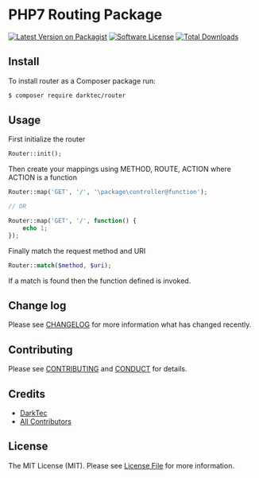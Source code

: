 # PHP7 Routing Package

[![Latest Version on Packagist][ico-version]][link-packagist]
[![Software License][ico-license]](LICENSE.md)
[![Total Downloads][ico-downloads]][link-downloads]


## Install

To install router as a Composer package run:

``` bash
$ composer require darktec/router
```

## Usage

First initialize the router
``` php
Router::init();
```

Then create your mappings using METHOD, ROUTE, ACTION where ACTION is a function
``` php
Router::map('GET', '/', '\package\controller@function');

// OR

Router::map('GET', '/', function() {
    echo 1;
});
```

Finally match the request method and URI
``` php
Router::match($method, $uri);
```

If a match is found then the function defined is invoked.

## Change log

Please see [CHANGELOG](CHANGELOG.md) for more information what has changed recently.

## Contributing

Please see [CONTRIBUTING](CONTRIBUTING.md) and [CONDUCT](CONDUCT.md) for details.

## Credits

- [DarkTec][link-author]
- [All Contributors][link-contributors]

## License

The MIT License (MIT). Please see [License File](LICENSE.md) for more information.

[ico-version]: https://img.shields.io/packagist/v/darktec/router.svg?style=flat-square
[ico-license]: https://img.shields.io/packagist/l/darktec/router.svg?style=flat-square
[ico-downloads]: https://img.shields.io/packagist/dt/darktec/router.svg?style=flat-square

[link-packagist]: https://packagist.org/packages/darktec/router
[link-downloads]: https://packagist.org/packages/darktec/router
[link-author]: https://github.com/darktec
[link-contributors]: ../../contributors